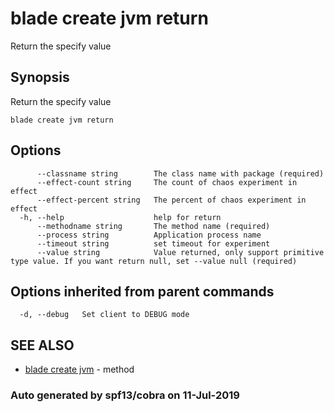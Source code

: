 # blade create jvm return

Return the specify value

## Synopsis

Return the specify value

```text
blade create jvm return
```

## Options

```text
      --classname string        The class name with package (required)
      --effect-count string     The count of chaos experiment in effect
      --effect-percent string   The percent of chaos experiment in effect
  -h, --help                    help for return
      --methodname string       The method name (required)
      --process string          Application process name
      --timeout string          set timeout for experiment
      --value string            Value returned, only support primitive type value. If you want return null, set --value null (required)
```

## Options inherited from parent commands

```text
  -d, --debug   Set client to DEBUG mode
```

## SEE ALSO

* [blade create jvm](blade_create_jvm.md)     - method

### Auto generated by spf13/cobra on 11-Jul-2019

